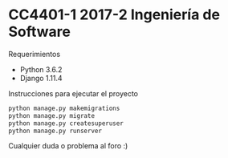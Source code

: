 # CC4401-1 2017-2 Ingeniería de Software

Requerimientos
* Python 3.6.2
* Django 1.11.4

Instrucciones para ejecutar el proyecto
```python
python manage.py makemigrations
python manage.py migrate
python manage.py createsuperuser
python manage.py runserver
```
Cualquier duda o problema al foro :)

